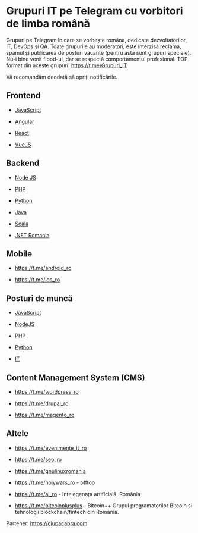 Grupuri IT pe Telegram cu vorbitori de limba română
===================

Grupuri pe Telegram în care se vorbește româna, dedicate dezvoltatorilor, IT, DevOps și QA. Toate grupurile au moderatori, este interzisă reclama, spamul și publicarea de posturi vacante (pentru asta sunt grupuri speciale). Nu-i bine venit flood-ul, dar se respectă comportamentul profesional. 
TOP format din aceste grupuri: https://t.me/Grupuri_IT

Vă recomandăm deodată să opriți notificările.

## Frontend

+ [JavaScript](https://t.me/js_ro)

+ [Angular](https://t.me/angular_ro)

+ [React](https://t.me/react_ro)

+ [VueJS](https://t.me/vue_ro)

## Backend

+ [Node JS](https://t.me/node_ro)

+ [PHP](https://t.me/php_ro)

+ [Python](https://t.me/python_ro)

+ [Java](https://t.me/java_ro)

+ [Scala](https://t.me/scala_ro)

+ [.NET Romania](https://t.me/dotnetromania)

## Mobile

+ https://t.me/android_ro

+ https://t.me/ios_ro

## Posturi de muncă

+ [JavaScript](https://t.me/js_jobs_ro)

+ [NodeJS](https://t.me/node_job)

+ [PHP](https://t.me/php_job)

+ [Python](https://t.me/python_job)

+ [IT](https://t.me/jobs_it_ro)

## Content Management System (CMS)

+ https://t.me/wordpress_ro

+ https://t.me/drupal_ro

+ https://t.me/magento_ro

## Altele

+ https://t.me/evenimente_it_ro

+ https://t.me/seo_ro

+ https://t.me/gnulinuxromania

+ https://t.me/holywars_ro - offtop

+ https://t.me/ai_ro - Intelegenața artificială, România
+ https://t.me/bitcoinplusplus - Bitcoin++ Grupul programatorilor Bitcoin si tehnologii blockchain/fintech din Romania.

Partener: https://ciupacabra.com
